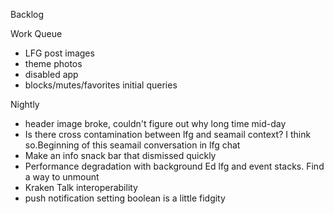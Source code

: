 Backlog

Work Queue
* LFG post images
* theme photos
* disabled app
* blocks/mutes/favorites initial queries

Nightly
* header image broke, couldn't figure out why long time mid-day
* Is there cross contamination between lfg and seamail context? I think so.Beginning of this seamail conversation in lfg chat
* Make an info snack bar that dismissed quickly
* Performance degradation with background Ed lfg and event stacks. Find a way to unmount
* Kraken Talk interoperability
* push notification setting boolean is a little fidgity 
